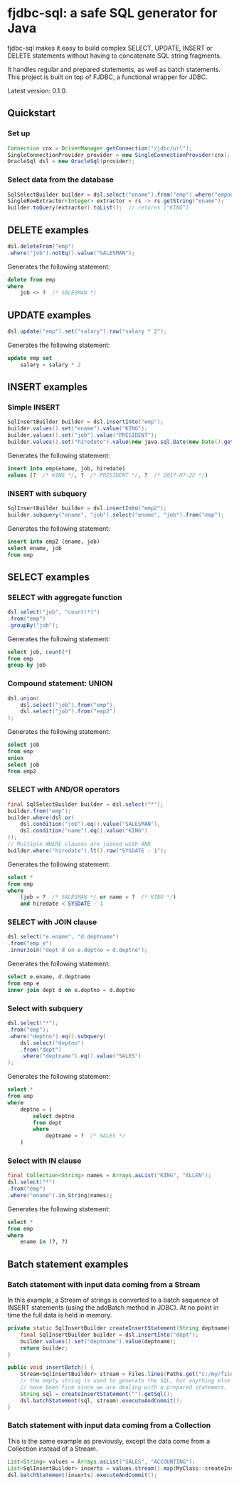 # fjdbc-sql: a safe SQL generator for Java

fjdbc-sql makes it easy to build complex SELECT, UPDATE, INSERT or DELETE statements without having to concatenate SQL string fragments.

It handles regular and prepared statements, as well as batch statements.
This project is built on top of FJDBC, a functional wrapper for JDBC.

Latest version: 0.1.0.

## Quickstart

### Set up
```java
Connection cnx = DriverManager.getConnection("/jdbc/url");
SingleConnectionProvider provider = new SingleConnectionProvider(cnx);
OracleSql dsl = new OracleSql(provider);
```

### Select data from the database
```java
SqlSelectBuilder builder = dsl.select("ename").from("emp").where("empno").eq().value(1);
SingleRowExtractor<Integer> extractor = rs -> rs.getString("ename");
builder.toQuery(extractor).toList();  // returns ["KING"]
```

## DELETE examples
```java
dsl.deleteFrom("emp")
.where("job").notEq().value("SALESMAN");
````
Generates the following statement:
```SQL
delete from emp
where
    job <> ?  /* SALESMAN */
```


## UPDATE examples
```java
dsl.update("emp").set("salary").raw("salary * 2");
```
Generates the following statement:
```SQL
update emp set
    salary = salary * 2
```

## INSERT examples
### Simple INSERT
```java
SqlInsertBuilder builder = dsl.insertInto("emp");
builder.values().set("ename").value("KING");
builder.values().set("job").value("PRESIDENT");
builder.values().set("hiredate").value(new java.sql.Date(new Date().getTime()));
```
Generates the following statement:
```SQL
insert into emp(ename, job, hiredate)
values (?  /* KING */, ?  /* PRESIDENT */, ?  /* 2017-07-22 */)
```

### INSERT with subquery
```java
SqlInsertBuilder builder = dsl.insertInto("emp2");
builder.subquery("ename", "job").select("ename", "job").from("emp");
```
Generates the following statement:
```SQL
insert into emp2 (ename, job)
select ename, job
from emp
```

## SELECT examples
### SELECT with aggregate function
```java
dsl.select("job", "count(*)")
.from("emp")
.groupBy("job");
```
Generates the following statement:
```SQL
select job, count(*)
from emp
group by job
```

### Compound statement: UNION
```java
dsl.union(
    dsl.select("job").from("emp"),
    dsl.select("job").from("emp2")
);
```
Generates the following statement:
```SQL
select job
from emp
union
select job
from emp2
```

### SELECT with AND/OR operators
```java
final SqlSelectBuilder builder = dsl.select("*");
builder.from("emp");
builder.where(dsl.or(
    dsl.condition("job").eq().value("SALESMAN"),
    dsl.condition("name").eq().value("KING")
));
// Multiple WHERE clauses are joined with AND
builder.where("hiredate").lt().raw("SYSDATE - 1");
```
Generates the following statement:
```SQL
select *
from emp
where
    (job = ?  /* SALESMAN */ or name = ?  /* KING */)
    and hiredate < SYSDATE - 1
```

### SELECT with JOIN clause
```Java
dsl.select("e.ename", "d.deptname")
.from("emp e")
.innerJoin("dept d on e.deptno = d.deptno");
```
Generates the following statement:
```SQL
select e.ename, d.deptname
from emp e
inner join dept d on e.deptno = d.deptno
```

### Select with subquery
```java
dsl.select("*");
.from("emp");
.where("deptno").eq().subquery(
    dsl.select("deptno")
    .from("dept")
    .where("deptname").eq().value("SALES")
);
```
Generates the following statement:
```SQL
select *
from emp
where
    deptno = (
        select deptno
        from dept
        where
            deptname = ?  /* SALES */
    )
```

### Select with IN clause
```Java
final Collection<String> names = Arrays.asList("KING", "ALLEN");
dsl.select("*")
.from("emp")
.where("ename").in_String(names);

```
Generates the following statement:
```SQL
select *
from emp
where
    ename in (?, ?)
```

## Batch statement examples
### Batch statement with input data coming from a Stream
In this example, a Stream of strings is converted to a batch sequence of INSERT statements (using the addBatch method in JDBC).
At no point in time the full data is held in memory.
```java
private static SqlInsertBuilder createInsertStatement(String deptname) {
	final SqlInsertBuilder builder = dsl.insertInto("dept");
	builder.values().set("deptname").value(deptname);
	return builder;
}

public void insertBatch() {
    Stream<SqlInsertBuilder> stream = Files.lines(Paths.get("c:/my/file.txt")).map(MyClass::createInsertStatement);
    // the empty string is used to generate the SQL, but anything else would
    // have been fine since we are dealing with a prepared statement.
    String sql = createInsertStatement("").getSql();
    dsl.batchStatement(sql, stream).executeAndCommit();
}
```
### Batch statement with input data coming from a Collection
This is the same example as previously, except the data come from a Collection instead of a Stream.
```java
List<String> values = Arrays.asList("SALES", "ACCOUNTING");
List<SqlInsertBuilder> inserts = values.stream().map(MyClass::createInsertStatement).collect(Collectors.toList());
dsl.batchStatement(inserts).executeAndCommit();
```
